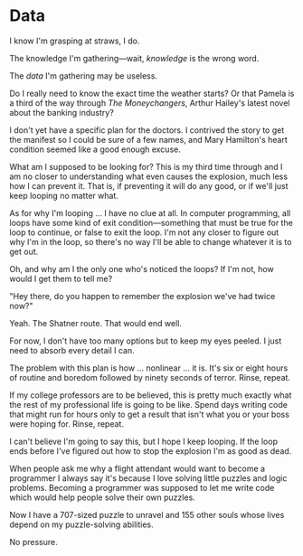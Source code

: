 # Data

I know I'm grasping at straws, I do.

The knowledge I'm gathering—wait, _knowledge_ is the wrong word.

The _data_ I'm gathering may be useless.

Do I really need to know the exact time the weather starts?
Or that Pamela is a third of the way through _The Moneychangers_, Arthur Hailey's latest novel about the banking industry?

I don't yet have a specific plan for the doctors.
I contrived the story to get the manifest so I could be sure of a few names, and Mary Hamilton's heart condition seemed like a good enough excuse.

What am I supposed to be looking for?
This is my third time through and I am no closer to understanding what even causes the explosion, much less how I can prevent it.
That is, if preventing it will do any good, or if we'll just keep looping no matter what.

As for why I'm looping … I have no clue at all.
In computer programming, all loops have some kind of exit condition—something that must be true for the loop to continue, or false to exit the loop.
I'm not any closer to figure out why I'm in the loop, so there's no way I'll be able to change whatever it is to get out.

Oh, and why am I the only one who's noticed the loops?
If I'm not, how would I get them to tell me?

"Hey there, do you happen to remember the explosion we've had twice now?"

Yeah.
The Shatner route.
That would end well.

For now, I don't have too many options but to keep my eyes peeled.
I just need to absorb every detail I can.

The problem with this plan is how … nonlinear … it is.
It's six or eight hours of routine and boredom followed by ninety seconds of terror.
Rinse, repeat.

If my college professors are to be believed, this is pretty much exactly what the rest of my professional life is going to be like.
Spend days writing code that might run for hours only to get a result that isn't what you or your boss were hoping for.
Rinse, repeat.

I can't believe I'm going to say this, but I hope I keep looping.
If the loop ends before I've figured out how to stop the explosion I'm as good as dead.

When people ask me why a flight attendant would want to become a programmer I always say it's because I love solving little puzzles and logic problems.
Becoming a programmer was supposed to let me write code which would help people solve their own puzzles.

Now I have a 707-sized puzzle to unravel and 155 other souls whose lives depend on my puzzle-solving abilities.

No pressure.